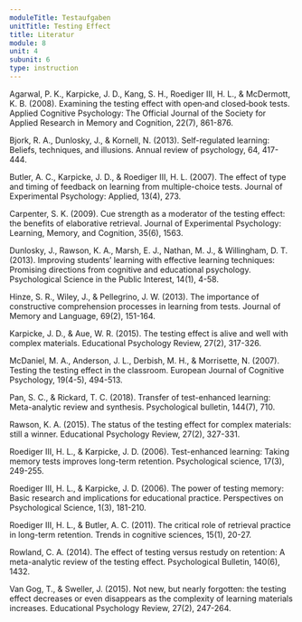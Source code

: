```yaml
---
moduleTitle: Testaufgaben
unitTitle: Testing Effect
title: Literatur
module: 8
unit: 4
subunit: 6
type: instruction
---
```


Agarwal, P. K., Karpicke, J. D., Kang, S. H., Roediger III, H. L., & McDermott, K. B. (2008). Examining the testing effect with open‐and closed‐book tests. Applied Cognitive Psychology: The Official Journal of the Society for Applied Research in Memory and Cognition, 22(7), 861-876.

Bjork, R. A., Dunlosky, J., & Kornell, N. (2013). Self-regulated learning: Beliefs, techniques, and illusions. Annual review of psychology, 64, 417-444.

Butler, A. C., Karpicke, J. D., & Roediger III, H. L. (2007). The effect of type and timing of feedback on learning from multiple-choice tests. Journal of Experimental Psychology: Applied, 13(4), 273.

Carpenter, S. K. (2009). Cue strength as a moderator of the testing effect: the benefits of elaborative retrieval. Journal of Experimental Psychology: Learning, Memory, and Cognition, 35(6), 1563.

Dunlosky, J., Rawson, K. A., Marsh, E. J., Nathan, M. J., & Willingham, D. T. (2013). Improving students’ learning with effective learning techniques: Promising directions from cognitive and educational psychology. Psychological Science in the Public Interest, 14(1), 4-58.

Hinze, S. R., Wiley, J., & Pellegrino, J. W. (2013). The importance of constructive comprehension processes in learning from tests. Journal of Memory and Language, 69(2), 151-164.

Karpicke, J. D., & Aue, W. R. (2015). The testing effect is alive and well with complex materials. Educational Psychology Review, 27(2), 317-326.

McDaniel, M. A., Anderson, J. L., Derbish, M. H., & Morrisette, N. (2007). Testing the testing effect in the classroom. European Journal of Cognitive Psychology, 19(4-5), 494-513.

Pan, S. C., & Rickard, T. C. (2018). Transfer of test-enhanced learning: Meta-analytic review and synthesis. Psychological bulletin, 144(7), 710.

Rawson, K. A. (2015). The status of the testing effect for complex materials: still a winner. Educational Psychology Review, 27(2), 327-331.

Roediger III, H. L., & Karpicke, J. D. (2006). Test-enhanced learning: Taking memory tests improves long-term retention. Psychological science, 17(3), 249-255.

Roediger III, H. L., & Karpicke, J. D. (2006). The power of testing memory: Basic research and implications for educational practice. Perspectives on Psychological Science, 1(3), 181-210.

Roediger III, H. L., & Butler, A. C. (2011). The critical role of retrieval practice in long-term retention. Trends in cognitive sciences, 15(1), 20-27.

Rowland, C. A. (2014). The effect of testing versus restudy on retention: A meta-analytic review of the testing effect. Psychological Bulletin, 140(6), 1432.

Van Gog, T., & Sweller, J. (2015). Not new, but nearly forgotten: the testing effect decreases or even disappears as the complexity of learning materials increases. Educational Psychology Review, 27(2), 247-264.